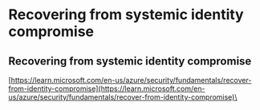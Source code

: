 # Recovering from systemic identity compromise

## Recovering from systemic identity compromise <a href="#recovering-from-systemic-identity-compromise" id="recovering-from-systemic-identity-compromise"></a>

[https://learn.microsoft.com/en-us/azure/security/fundamentals/recover-from-identity-compromise](https://learn.microsoft.com/en-us/azure/security/fundamentals/recover-from-identity-compromise)\




